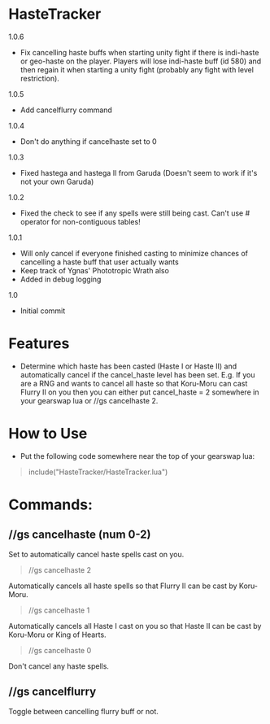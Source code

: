 # HasteTracker
1.0.6
- Fix cancelling haste buffs when starting unity fight if there is indi-haste or geo-haste on the player. Players will lose indi-haste buff (id 580) and then regain it when starting a unity fight (probably any fight with level restriction).

1.0.5
- Add cancelflurry command

1.0.4
- Don't do anything if cancelhaste set to 0

1.0.3
- Fixed hastega and hastega II from Garuda (Doesn't seem to work if it's not your own Garuda)

1.0.2
- Fixed the check to see if any spells were still being cast. Can't use # operator for non-contiguous tables! 

1.0.1
- Will only cancel if everyone finished casting to minimize chances of cancelling a haste buff that user actually wants
- Keep track of Ygnas' Phototropic Wrath also
- Added in debug logging

1.0
- Initial commit

# Features

- Determine which haste has been casted (Haste I or Haste II) and automatically cancel if the cancel_haste level has been set. E.g. If you are a RNG and wants to cancel all haste so that Koru-Moru can cast Flurry II on you then you can either put cancel_haste = 2 somewhere in your gearswap lua or //gs cancelhaste 2. 

# How to Use

- Put the following code somewhere near the top of your gearswap lua:
> include("HasteTracker/HasteTracker.lua")

# Commands:

## //gs cancelhaste (num 0-2)

Set to automatically cancel haste spells cast on you.

> //gs cancelhaste 2

Automatically cancels all haste spells so that Flurry II can be cast by Koru-Moru.

> //gs cancelhaste 1

Automatically cancels all Haste I cast on you so that Haste II can be cast by Koru-Moru or King of Hearts.

> //gs cancelhaste 0

Don't cancel any haste spells.

## //gs cancelflurry

Toggle between cancelling flurry buff or not.


